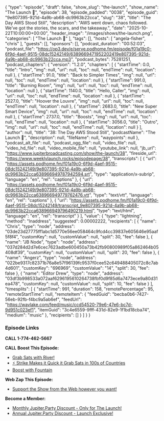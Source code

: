 {
  "type": "episode",
  "draft": false,
  "show_slug": "the-launch",
  "show_name": "The Launch 🚀",
  "episode": 38,
  "episode_padded": "0038",
  "episode_guid": "9e807395-921d-4a9b-ab68-dc9963b22cca",
  "slug": "38",
  "title": "The Day AWS Stood Still",
  "description": "AWS went down, chaos followed. We’ve got the stories, the scars, and the takeaway.",
  "date": "2025-10-22T10:00:00+00:00",
  "header_image": "/images/shows/the-launch.png",
  "categories": [
    "The Launch 🚀"
  ],
  "tags": [],
  "hosts": [
    "angela-fisher",
    "chris"
  ],
  "guests": [],
  "sponsors": [],
  "podcast_duration": "00:52:03",
  "podcast_file": "https://op3.dev/e/serve.podhome.fm/episode/f01a19c0-6f9d-4aef-9515-08dc15242149/6389669471952202419e807395-921d-4a9b-ab68-dc9963b22cca.mp3",
  "podcast_bytes": 75281251,
  "podcast_chapters": {
    "version": "1.2.0",
    "chapters": [
      {
        "startTime": 0.0,
        "title": "Intro",
        "img": null,
        "url": null,
        "toc": null,
        "endTime": null,
        "location": null
      },
      {
        "startTime": 91.0,
        "title": "Back to Simpler Times",
        "img": null,
        "url": null,
        "toc": null,
        "endTime": null,
        "location": null
      },
      {
        "startTime": 991.0,
        "title": "Burning Room",
        "img": null,
        "url": null,
        "toc": null,
        "endTime": null,
        "location": null
      },
      {
        "startTime": 1140.0,
        "title": "Hello, Caller",
        "img": null,
        "url": null,
        "toc": null,
        "endTime": null,
        "location": null
      },
      {
        "startTime": 2527.0,
        "title": "Hoover the Louvre",
        "img": null,
        "url": null,
        "toc": null,
        "endTime": null,
        "location": null
      },
      {
        "startTime": 2683.0,
        "title": "New Super Smart Device",
        "img": null,
        "url": null,
        "toc": null,
        "endTime": null,
        "location": null
      },
      {
        "startTime": 2737.0,
        "title": "Boosts",
        "img": null,
        "url": null,
        "toc": null,
        "endTime": null,
        "location": null
      },
      {
        "startTime": 3056.0,
        "title": "Outro",
        "img": null,
        "url": null,
        "toc": null,
        "endTime": null,
        "location": null
      }
    ],
    "author": null,
    "title": "38: The Day AWS Stood Still",
    "podcastName": "The Launch 🚀",
    "description": null,
    "fileName": null,
    "waypoints": null
  },
  "podcast_alt_file": null,
  "podcast_ogg_file": null,
  "video_file": null,
  "video_hd_file": null,
  "video_mobile_file": null,
  "youtube_link": null,
  "jb_url": "https://www.jupiterbroadcasting.com/show/the-launch/38",
  "fireside_url": "https://www.weeklylaunch.rocks/episodepage/38",
  "transcripts": [
    {
      "url": "https://assets.podhome.fm/f01a19c0-6f9d-4aef-9515-08dc15242149/9e807395-921d-4a9b-ab68-dc9963b22cca638966949787942594.srt",
      "type": "application/x-subrip",
      "language": "en",
      "rel": "captions"
    },
    {
      "url": "https://assets.podhome.fm/f01a19c0-6f9d-4aef-9515-08dc15242149/9e807395-921d-4a9b-ab68-dc9963b22cca638966949779762476.vtt",
      "type": "text/vtt",
      "language": "en",
      "rel": "captions"
    },
    {
      "url": "https://assets.podhome.fm/f01a19c0-6f9d-4aef-9515-08dc15242149/transcript_9e807395-921d-4a9b-ab68-dc9963b22cca638966949796490219.html",
      "type": "text/html",
      "language": "en",
      "rel": "transcript"
    }
  ],
  "value": {
    "type": "lightning",
    "method": "lnaddress",
    "suggested": 0.00002222,
    "recipients": [
      {
        "name": "Chris",
        "type": "node",
        "address": "03de23d27775ff1abc1d5770e56ee058464c9fcd4cc39837e605646e95aaf5f8f4",
        "customKey": null,
        "customValue": null,
        "split": 30,
        "fee": false
      },
      {
        "name": "JB Node",
        "type": "node",
        "address": "037d284d2d7e6cec7623adbe600450a73b42fb90800989f05a862464b05408df39",
        "customKey": null,
        "customValue": null,
        "split": 20,
        "fee": false
      },
      {
        "name": "Angerz",
        "type": "node",
        "address": "022be9317c82371b76a8e57f96139fc9537f0cee52c649488405072c8c7ab4d601",
        "customKey": "696969",
        "customValue": "14",
        "split": 30,
        "fee": false
      },
      {
        "name": "Editor Drew",
        "type": "node",
        "address": "03df3b998533a072aaf6296195610264738fbf0d9f85d6a7473ece9a80d31ea478",
        "customKey": null,
        "customValue": null,
        "split": 10,
        "fee": false
      }
    ],
    "timesplits": [
      {
        "startTime": 991,
        "duration": 158,
        "remotePercentage": 95,
        "remoteStartTime": null,
        "remoteItem": {
          "feedGuid": "becba0b6-7427-56eb-92fb-f4bc9a5ab6ef",
          "feedUrl": "https://wavlake.com/feed/music/ccd54520-79e6-47e6-bc7d-9d951c023ef1",
          "itemGuid": "3c4e6559-9fff-431d-82e9-1f1bd18cba74",
          "medium": "music"
        },
        "recipients": []
      }
    ]
  }
}


### Episode Links

**CALL 1-774-462-5667**

**CALL**
**Boost This Episode:**

* [ Grab Sats with River!](https://jupiterbroadcasting.com/river)
* [⚡ Strike Makes it Quick it Grab Sats in 100s of Countries](https://strike.me/)
* [ Boost with Fountain](https://fountain.fm/)

**Web Zap This Episode:**

* [Support the Show from the Web however you want!](https://www.weeklylaunch.rocks/zap)

**Become a Member:**

* [Monthly Jupiter.Party Discount - Only for The Launch!](https://jupitersignal.memberful.com/checkout?coupon=sos&plan=74364)
* [Annual Jupiter.Party Discount - Launch Exclusive! ](https://jupitersignal.memberful.com/checkout?coupon=sos&plan=117630)
